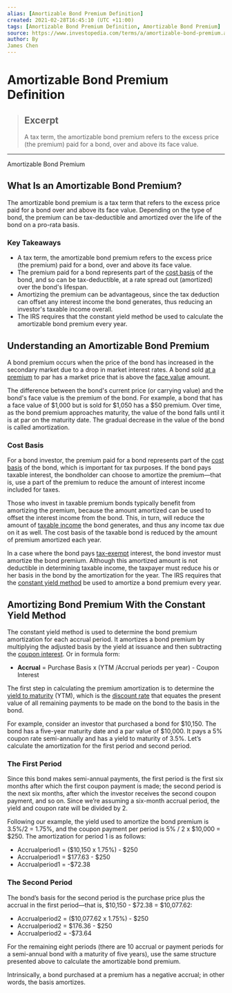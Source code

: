 ```yaml
---
alias: [Amortizable Bond Premium Definition]
created: 2021-02-28T16:45:10 (UTC +11:00)
tags: [Amortizable Bond Premium Definition, Amortizable Bond Premium]
source: https://www.investopedia.com/terms/a/amortizable-bond-premium.asp
author: By
James Chen
---
```


# Amortizable Bond Premium Definition

> ## Excerpt
> A tax term, the amortizable bond premium refers to the excess price (the premium) paid for a bond, over and above its face value.

---

Amortizable Bond Premium
## What Is an Amortizable Bond Premium?

The amortizable bond premium is a tax term that refers to the excess price paid for a bond over and above its face value. Depending on the type of bond, the premium can be tax-deductible and amortized over the life of the bond on a pro-rata basis.

### Key Takeaways

-   A tax term, the amortizable bond premium refers to the excess price (the premium) paid for a bond, over and above its face value.
-   The premium paid for a bond represents part of the [cost basis](https://www.investopedia.com/terms/c/costbasis.asp) of the bond, and so can be tax-deductible, at a rate spread out (amortized) over the bond's lifespan.
-   Amortizing the premium can be advantageous, since the tax deduction can offset any interest income the bond generates, thus reducing an investor's taxable income overall.
-   The IRS requires that the constant yield method be used to calculate the amortizable bond premium every year.

## Understanding an Amortizable Bond Premium

A bond premium occurs when the price of the bond has increased in the secondary market due to a drop in market interest rates. A bond sold [at a premium](https://www.investopedia.com/terms/a/at-a-premium.asp) to par has a market price that is above the [face value](https://www.investopedia.com/terms/f/facevalue.asp) amount.

The difference between the bond's current price (or carrying value) and the bond's face value is the premium of the bond. For example, a bond that has a face value of $1,000 but is sold for $1,050 has a $50 premium. Over time, as the bond premium approaches maturity, the value of the bond falls until it is at par on the maturity date. The gradual decrease in the value of the bond is called amortization.

### Cost Basis

For a bond investor, the premium paid for a bond represents part of the [cost basis](https://www.investopedia.com/terms/c/costbasis.asp) of the bond, which is important for tax purposes. If the bond pays taxable interest, the bondholder can choose to amortize the premium—that is, use a part of the premium to reduce the amount of interest income included for taxes.

Those who invest in taxable premium bonds typically benefit from amortizing the premium, because the amount amortized can be used to offset the interest income from the bond. This, in turn, will reduce the amount of [taxable income](https://www.investopedia.com/terms/t/taxableincome.asp) the bond generates, and thus any income tax due on it as well. The cost basis of the taxable bond is reduced by the amount of premium amortized each year.

In a case where the bond pays [tax-exempt](https://www.investopedia.com/terms/t/tax_exempt.asp) interest, the bond investor must amortize the bond premium. Although this amortized amount is not deductible in determining taxable income, the taxpayer must reduce his or her basis in the bond by the amortization for the year. The IRS requires that the [constant yield method](https://www.investopedia.com/terms/c/constantyieldmethod.asp) be used to amortize a bond premium every year.

## Amortizing Bond Premium With the Constant Yield Method

The constant yield method is used to determine the bond premium amortization for each accrual period. It amortizes a bond premium by multiplying the adjusted basis by the yield at issuance and then subtracting the [coupon interest](https://www.investopedia.com/terms/c/coupon.asp). Or in formula form:

-   **Accrual** = Purchase Basis x (YTM /Accrual periods per year) - Coupon Interest

The first step in calculating the premium amortization is to determine the [yield to maturity](https://www.investopedia.com/terms/y/yieldtomaturity.asp) (YTM), which is the [discount rate](https://www.investopedia.com/terms/d/discountrate.asp) that equates the present value of all remaining payments to be made on the bond to the basis in the bond.

For example, consider an investor that purchased a bond for $10,150. The bond has a five-year maturity date and a par value of $10,000. It pays a 5% coupon rate semi-annually and has a yield to maturity of 3.5%. Let’s calculate the amortization for the first period and second period.

### The First Period

Since this bond makes semi-annual payments, the first period is the first six months after which the first coupon payment is made; the second period is the next six months, after which the investor receives the second coupon payment, and so on. Since we’re assuming a six-month accrual period, the yield and coupon rate will be divided by 2.

Following our example, the yield used to amortize the bond premium is 3.5%/2 = 1.75%, and the coupon payment per period is 5% / 2 x $10,000 = $250. The amortization for period 1 is as follows:

-   Accrualperiod1 = ($10,150 x 1.75%) - $250
-   Accrualperiod1 = $177.63 - $250
-   Accrualperiod1 = -$72.38

### The Second Period

The bond’s basis for the second period is the purchase price plus the accrual in the first period—that is, $10,150 - $72.38 = $10,077.62:

-   Accrualperiod2 = ($10,077.62 x 1.75%) - $250
-   Accrualperiod2 = $176.36 - $250
-   Accrualperiod2 = -$73.64

For the remaining eight periods (there are 10 accrual or payment periods for a semi-annual bond with a maturity of five years), use the same structure presented above to calculate the amortizable bond premium.

Intrinsically, a bond purchased at a premium has a negative accrual; in other words, the basis amortizes.
